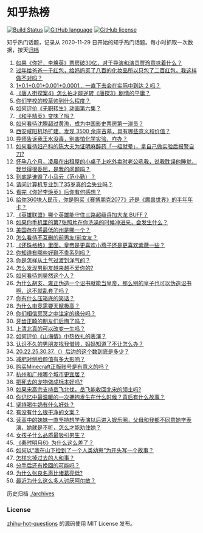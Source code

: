 # 知乎热榜
[![Build Status](https://github.com/ToWeLong/zhihu-hot-questions/workflows/CI/badge.svg)](https://github.com/ToWeLong/zhihu-hot-questions/actions)
[![GitHub language](https://img.shields.io/badge/language-golang-orange.svg)](https://golang.org/)
[![GitHub license](https://img.shields.io/github/license/ToWeLong/zhihu-hot-questions)](https://github.com/ToWeLong/zhihu-hot-questions/blob/main/LICENSE)

知乎热门话题，记录从 2020-11-29 日开始的知乎热门话题。每小时抓取一次数据，按天[归档](./archives)

<!-- BEGIN -->

1. [如果《你好，李焕英》票房破30亿，对于导演和演员贾玲意味着什么？](https://www.zhihu.com/question/444531706)
1. [过年给爸爸一千红包，给妈妈买了八百的化妆品所以只包了二百红包，我这样做不对吗？](https://www.zhihu.com/question/444298288)
1. [1+0.1+0.01+0.001+0.0001... 一直下去会在实际中到达 2 吗？](https://www.zhihu.com/question/444218811)
1. [《唐人街探案4》怎么拍才能逆转《唐探3》剧情的平庸？](https://www.zhihu.com/question/444403589)
1. [你们学校的校草帅到什么程度？](https://www.zhihu.com/question/290011743)
1. [如何评价《无职转生》动画第六集？](https://www.zhihu.com/question/443593387)
1. [《和平精英》变味了吗？](https://www.zhihu.com/question/377129398)
1. [如何看待沈腾超过黄渤，成为中国影史票房第一演员？](https://www.zhihu.com/question/444832316)
1. [西安咸阳机场扩建，发现 3500 余座古墓，具有哪些意义和价值？](https://www.zhihu.com/question/444692867)
1. [导师告诉我王水没毒，别害怕化学实验，咋办？](https://www.zhihu.com/question/444497836)
1. [如何看待妇产科的陈大夫为证明麻醉药「一捂就晕」，拿自己做实验后报警自刀?](https://www.zhihu.com/question/444693829)
1. [怀孕八个月，凌晨在出租屋的小桌子上吃外卖时老公吼我，说我耽误他睡觉，我觉得很委屈，是我的问题吗？](https://www.zhihu.com/question/423932098)
1. [到底是谁毁了小马云（范小勤）？](https://www.zhihu.com/question/443916863)
1. [请问计算机专业到了35岁真的会失业吗？](https://www.zhihu.com/question/444397279)
1. [看完《你好李焕英》后你有何感想？](https://www.zhihu.com/question/441478426)
1. [给你360块人民币，你是购买《赛博朋克2077》还是《魔兽世界》的半年年卡？](https://www.zhihu.com/question/435938868)
1. [《英雄联盟》哪个英雄能守住三路超级兵加大龙 BUFF？](https://www.zhihu.com/question/388623994)
1. [如果你手机里的第7张照片在你洗澡的时候冲进来，会发生什么？](https://www.zhihu.com/question/405633395)
1. [美国存在感最低的州是哪一个？](https://www.zhihu.com/question/433421382)
1. [怎么看待不互删的前男友/前女友？](https://www.zhihu.com/question/429477321)
1. [《还珠格格》里面，皇帝是更喜欢小燕子还是更喜欢紫薇一些？](https://www.zhihu.com/question/39864864)
1. [你知道有哪些好鞋不贵系列吗？](https://www.zhihu.com/question/293379554)
1. [你是怎样从土气过渡到洋气的？](https://www.zhihu.com/question/267705489)
1. [怎么发现男朋友越来越不爱你的?](https://www.zhihu.com/question/417775321)
1. [如何看待刘昊然这个人？](https://www.zhihu.com/question/440653826)
1. [为什么胡亥、雍正伪造一个诏书就能当皇帝，那么别的皇子也可以伪造诏书啊，这不就乱套了吗？](https://www.zhihu.com/question/443799152)
1. [你有什么压箱底的笑话？](https://www.zhihu.com/question/434809137)
1. [为什么电竞需要天赋极高？](https://www.zhihu.com/question/438485421)
1. [你们相信冥冥之中注定的缘分吗？](https://www.zhihu.com/question/322148297)
1. [牙齿正畸的朋友们后悔了吗？](https://www.zhihu.com/question/308980503)
1. [上清北真的可以改变一生吗？](https://www.zhihu.com/question/300213917)
1. [如何评价《山海情》中热依扎的表演？](https://www.zhihu.com/question/439511164)
1. [认识不久的男朋友找我借钱，妈妈知道了不让怎么办？](https://www.zhihu.com/question/61523392)
1. [20.22.25.30.37.（）后边的这个数到底是多少？](https://www.zhihu.com/question/444440382)
1. [减肥对侧脸颜值有多大影响？](https://www.zhihu.com/question/68223529)
1. [购买Minecraft正版账号是有意义的吗？](https://www.zhihu.com/question/444106311)
1. [杭州和广州哪个城市更宜居？](https://www.zhihu.com/question/63052563)
1. [把死去的宠物做成标本好吗?](https://www.zhihu.com/question/444507603)
1. [如果宋高宗支持岳飞北伐，岳飞能收回北宋的领土吗?](https://www.zhihu.com/question/444059876)
1. [你记忆中最温暖的一次拥抱发生在什么时候？背后有什么故事？](https://www.zhihu.com/question/444394694)
1. [坚持喝牛奶有什么好处？](https://www.zhihu.com/question/28325412)
1. [有没有什么很干净的文案？](https://www.zhihu.com/question/442361063)
1. [读高中的妹妹一直坚持想学表演以后进入娱乐圈，父母和我都不同意她学表演，她就是不听，怎么才能劝住她？](https://www.zhihu.com/question/444700451)
1. [女孩子什么品质最吸引男生？](https://www.zhihu.com/question/313462176)
1. [《秦时明月6》为什么这么差了？](https://www.zhihu.com/question/442041713)
1. [如何以“我在山下捡到了一个人类幼崽”为开头写一个故事？](https://www.zhihu.com/question/442497261)
1. [怎样忘掉过去的人和事？](https://www.zhihu.com/question/437350997)
1. [分手后还有挽回的可能吗？](https://www.zhihu.com/question/312066012)
1. [为什么张良名声比诸葛亮低?](https://www.zhihu.com/question/265139463)
1. [最近为什么这么多人讨厌阿尔敏？](https://www.zhihu.com/question/444520431)

<!-- END -->

历史归档 [./archives](./archives)


### License
[zhihu-hot-questions](https://github.com/towelong/zhihu-hot-questions) 的源码使用 MIT License 发布。